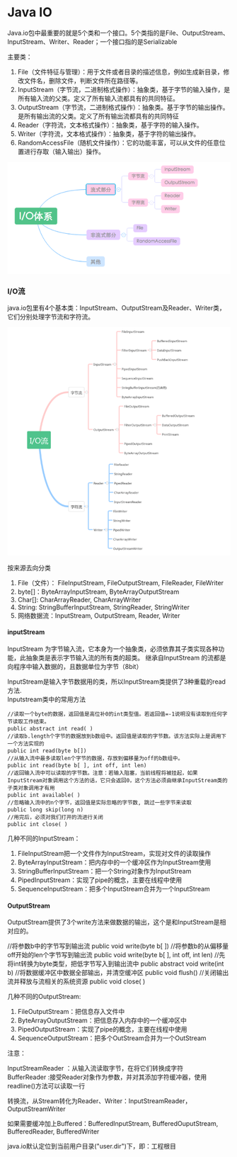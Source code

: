 # Java IO

Java.io包中最重要的就是5个类和一个接口。5个类指的是File、OutputStream、InputStream、Writer、Reader；一个接口指的是Serializable


主要类：

1. File（文件特征与管理）：用于文件或者目录的描述信息，例如生成新目录，修改文件名，删除文件，判断文件所在路径等。
2. InputStream（字节流，二进制格式操作）：抽象类，基于字节的输入操作，是所有输入流的父类。定义了所有输入流都具有的共同特征。
3. OutputStream（字节流，二进制格式操作）：抽象类。基于字节的输出操作。是所有输出流的父类。定义了所有输出流都具有的共同特征
4. Reader（字符流，文本格式操作）：抽象类，基于字符的输入操作。
5. Writer（字符流，文本格式操作）：抽象类，基于字符的输出操作。
6. RandomAccessFile（随机文件操作）：它的功能丰富，可以从文件的任意位置进行存取（输入输出）操作。


![](./img/a.png)

### I/O流

java.io包里有4个基本类：InputStream、OutputStream及Reader、Writer类，它们分别处理字节流和字符流。

![](./img/b.png)


按来源去向分类

1. File（文件）： FileInputStream, FileOutputStream, FileReader, FileWriter
2. byte[]：ByteArrayInputStream, ByteArrayOutputStream
3. Char[]: CharArrayReader, CharArrayWriter
4. String: StringBufferInputStream, StringReader, StringWriter
5. 网络数据流：InputStream, OutputStream, Reader, Writer

#### inputStream

InputStream 为字节输入流，它本身为一个抽象类，必须依靠其子类实现各种功能，此抽象类是表示字节输入流的所有类的超类。 继承自InputStream 的流都是向程序中输入数据的，且数据单位为字节（8bit）

InputStream是输入字节数据用的类，所以InputStream类提供了3种重载的read方法.</br>
Inputstream类中的常用方法

	//读取一个byte的数据，返回值是高位补0的int类型值。若返回值=-1说明没有读取到任何字节读取工作结束。
	public abstract int read( )
	//读取b.length个字节的数据放到b数组中。返回值是读取的字节数。该方法实际上是调用下一个方法实现的
	public int read(byte b[])
	//从输入流中最多读取len个字节的数据，存放到偏移量为off的b数组中。
	public int read(byte b[ ], int off, int len)
	//返回输入流中可以读取的字节数。注意：若输入阻塞，当前线程将被挂起，如果InputStream对象调用这个方法的话，它只会返回0，这个方法必须由继承InputStream类的子类对象调用才有用
	public int available( )
	//忽略输入流中的n个字节，返回值是实际忽略的字节数, 跳过一些字节来读取
	public long skip(long n)
	//用完后，必须对我们打开的流进行关闭
	public int close( )


几种不同的InputStream：

1. FileInputStream把一个文件作为InputStream，实现对文件的读取操作
2. ByteArrayInputStream：把内存中的一个缓冲区作为InputStream使用
3. StringBufferInputStream：把一个String对象作为InputStream
4. PipedInputStream：实现了pipe的概念，主要在线程中使用
5. SequenceInputStream：把多个InputStream合并为一个InputStream


#### OutputStream

OutputStream提供了3个write方法来做数据的输出，这个是和InputStream是相对应的。

//将参数b中的字节写到输出流
public void write(byte b[ ])
//将参数b的从偏移量off开始的len个字节写到输出流
public void write(byte b[ ], int off, int len) 
//先将int转换为byte类型，把低字节写入到输出流中
public abstract void write(int b) 
//将数据缓冲区中数据全部输出，并清空缓冲区
public void flush() 
//关闭输出流并释放与流相关的系统资源
public void close( )

几种不同的OutputStream:

1. FileOutputStream：把信息存入文件中
2. ByteArrayOutputStream：把信息存入内存中的一个缓冲区中
3. PipedOutputStream：实现了pipe的概念，主要在线程中使用
4. SequenceOutputStream：把多个OutStream合并为一个OutStream


注意：

InputStreamReader ：从输入流读取字节，在将它们转换成字符</br>
BufferReader :接受Reader对象作为参数，并对其添加字符缓冲器，使用readline()方法可以读取一行

转换流，从Stream转化为Reader、Writer：InputStreamReader，OutputStreamWriter

如果需要缓冲加上Buffered：BufferedInputStream, BufferedOuputStream, BufferedReader, BufferedWriter


java.io默认定位到当前用户目录("user.dir")下，即：工程根目